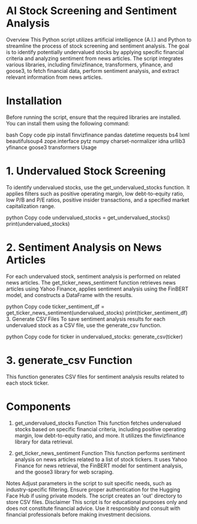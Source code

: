 # AI Stock Screening and Sentiment Analysis
Overview
This Python script utilizes artificial intelligence (A.I.) and Python to streamline the process of stock screening and sentiment analysis. The goal is to identify potentially undervalued stocks by applying specific financial criteria and analyzing sentiment from news articles. The script integrates various libraries, including finvizfinance, transformers, yfinance, and goose3, to fetch financial data, perform sentiment analysis, and extract relevant information from news articles.

# Installation
Before running the script, ensure that the required libraries are installed. You can install them using the following command:

bash
Copy code
pip install finvizfinance pandas datetime requests bs4 lxml beautifulsoup4 zope.interface pytz numpy charset-normalizer idna urllib3 yfinance goose3 transformers
Usage

# 1. Undervalued Stock Screening
To identify undervalued stocks, use the get_undervalued_stocks function. It applies filters such as positive operating margin, low debt-to-equity ratio, low P/B and P/E ratios, positive insider transactions, and a specified market capitalization range.

python
Copy code
undervalued_stocks = get_undervalued_stocks()
print(undervalued_stocks)

# 2. Sentiment Analysis on News Articles
For each undervalued stock, sentiment analysis is performed on related news articles. The get_ticker_news_sentiment function retrieves news articles using Yahoo Finance, applies sentiment analysis using the FinBERT model, and constructs a DataFrame with the results.

python
Copy code
ticker_sentiment_df = get_ticker_news_sentiment(undervalued_stocks)
print(ticker_sentiment_df)
3. Generate CSV Files
To save sentiment analysis results for each undervalued stock as a CSV file, use the generate_csv function.

python
Copy code
for ticker in undervalued_stocks:
    generate_csv(ticker)
    
# 3. generate_csv Function
This function generates CSV files for sentiment analysis results related to each stock ticker.

# Components
1. get_undervalued_stocks Function
This function fetches undervalued stocks based on specific financial criteria, including positive operating margin, low debt-to-equity ratio, and more. It utilizes the finvizfinance library for data retrieval.

2. get_ticker_news_sentiment Function
This function performs sentiment analysis on news articles related to a list of stock tickers. It uses Yahoo Finance for news retrieval, the FinBERT model for sentiment analysis, and the goose3 library for web scraping.


Notes
Adjust parameters in the script to suit specific needs, such as industry-specific filtering.
Ensure proper authentication for the Hugging Face Hub if using private models.
The script creates an 'out' directory to store CSV files.
Disclaimer
This script is for educational purposes only and does not constitute financial advice. Use it responsibly and consult with financial professionals before making investment decisions.
